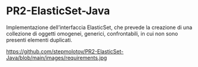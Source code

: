 # PR2-ElasticSet-Java
Implementazione dell’interfaccia ElasticSet, che prevede la creazione di una collezione di oggetti omogenei, generici, confrontabili, in cui non sono presenti elementi duplicati.

https://github.com/stepmolotov/PR2-ElasticSet-Java/blob/main/images/requirements.jpg

